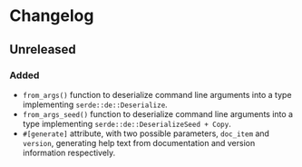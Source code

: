 # Changelog

## Unreleased
### Added
- `from_args()` function to deserialize command line arguments into a type implementing `serde::de::Deserialize`.
- `from_args_seed()` function to deserialize command line arguments into a type implementing `serde::de::DeserializeSeed + Copy`.
- `#[generate]` attribute, with two possible parameters, `doc_item` and `version`, generating help text from documentation and version information respectively.
